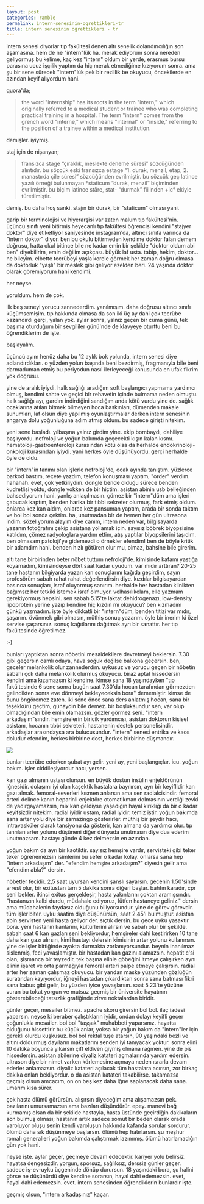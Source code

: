 ```yaml
---
layout: post
categories: ramble
permalink: intern-senesinin-ogrettikleri-tr
title: intern senesinin öğrettikleri - tr
---
```

intern senesi diyorlar tıp fakültesi denen altı senelik dolandırıcılığın son aşamasına. hem de ne "intern"lük ha. merak ediyorum sonra nereden geliyormuş bu kelime, kaç kez "intern" oldum bir yerde, erasmus bursu parasına ucuz işçilik yaptım da hiç merak etmediğime kızıyorum sonra. ama şu bir sene sürecek "intern"lük pek bir rezillik be okuyucu, öncekilerde en azından keyif alıyordum hani.

quora'da;

> the word "internship" has its roots in the term "intern," which originally referred to a medical student or trainee who was completing practical training in a hospital. The term "intern" comes from the grench word "interne," which means "internal" or "inside," referring to the position of a trainee within a medical institution.

demişler. iyiymiş.

staj için de nişanyan;

> fransızca stage “çıraklık, meslekte deneme süresi” sözcüğünden alıntıdır. bu sözcük eski fransızca estage “1. durak, menzil, etap, 2. manastırda çile süresi” sözcüğünden evrilmiştir. bu sözcük geç latince yazılı örneği bulunmayan *staticum “durak, menzil” biçiminden evrilmiştir. bu biçim latince stāre, stat- “durmak” fiilinden +ic° ekiyle türetilmiştir.

demiş. bu daha hoş sanki. stajın bir durak, bir "staticum" olması yani. 

garip bir terminolojisi ve hiyerarşisi var zaten malum tıp fakültesi'nin. üçüncü sınıfı yeni bitirmiş heyecanlı tıp fakültesi öğrencisi kendini "stajyer doktor" diye etiketliyor saniyesinde instagram'da, altıncı sınıfa varınca da "intern doktor" diyor. ben bu okulu bitirmeden kendime doktor falan demem doğrusu, hatta okul bitince bile ne kadar emin bir şekilde "doktor oldum abi ben" diyebilirim, emin değilim açıkçası. büyük laf usta. tabip, hekim, doktor... ne bileyim. elbette tecrübeyi yaşla korele görmek her zaman doğru olmasa da doktorluk "yaşlı" bir meslek gibi geliyor ezelden beri. 24 yaşında doktor olarak göremiyorum hani kendimi. 

her neyse.

yoruldum. hem de çok.

ilk beş seneyi yorucu zannederdim. yanılmışım. daha doğrusu altıncı sınıfı küçümsemişim. tıp hakkında olmasa da son iki üç ay dahi çok tecrübe kazandırdı gerçi, yalan yok. aylar sonra, yalnız geçen bir cuma günü, tek başıma oturduğum bir sevgililer günü'nde de klavyeye oturttu beni bu öğrendiklerim de işte.

başlayalım.

üçüncü ayım henüz daha bu 12 aylık bok yolunda, intern senesi diye adlandırdıkları. o yüzden yolun başında beni bezdirmiş, fragmanıyla bile beni darmaduman etmiş bu periyodun nasıl ilerleyeceği konusunda en ufak fikrim yok doğrusu. 

yine de aralık iyiydi. halk sağlığı aradığım soft başlangıcı yapmama yardımcı olmuş, kendimi sahte ve geçici bir rehavetin içinde bulmama neden olmuştu. halk sağlığı ayı, gardını indirdiğini sandığım anda kötü vurdu yine de. sağlık ocaklarına atılan bitmek bilmeyen hoca baskınları, dümenden makale sunumları, laf olsun diye yapılmış oyunlaştırmalar derken intern senesinin angarya dolu yoğunluğuna adım atmış oldum. bu sadece girişti nitekim.

yeni sene başladı. yılbaşına yalnız girdim yine. ekip bombaydı, dahiliye başlıyordu. nefroloji ve yoğun bakımda geçecekti kışın kalan kısmı. hematoloji-gastroenteroloji kurasından kötü olsa da herhalde endokrinoloji-onkoloji kurasından iyiydi. yani herkes öyle düşünüyordu. gerçi herhalde öyle de oldu. 

bir "intern"in tanımı olan işlerle nefroloji'de, ocak ayında tanıştım. yüzlerce barkod bastım, reçete yazdım, telefon konuşması yaptım, "order" verdim. hahahah. evet, çok yetkiliydim. dongle bende olduğu sürece benden kudretlisi yoktu, dongle yokken de bir hiçtim. asistan abinin usb belleğinden bahsediyorum hani. yanlış anlaşılmasın. çömez bir "intern"düm ama işleri çabucak kaptım, benden harika bir tıbbi sekreter olurmuş, fark etmiş oldum. onlarca kez kan aldım, onlarca kez pansuman yaptım, arada bir sonda taktım ve bol bol sonda çektim. ha, unutmadan bir de hemen her gün ultrasona indim. sözel yorum alayım diye canım, intern neden var, bilgisayarda yazanın fotoğrafını çekip asistana yollamak için. sayısız böbrek biyopsisine katıldım, çömez radyologlara yardım ettim, atış yaptılar biyopsilerini taşıdım. ben olmasam patoloji'ye gidemezdi o örnekler efendim! ben de böyle kritik bir adamdım hani. benden hızlı götüren olur mu, olmaz, bahsine bile girerim.

altı tane birbirinden beter nöbet tuttum nefroloji'de. kimisinde kafamı yastığa koyamadım, kimisindeyse dört saat kadar uyudum. var mıdır arttıran? 20-25 tane hastanın bilgiyarda yazan kan sonuçlarını kağıda geçirdim, sayın profesörüm sabah rahat rahat değerlendirsin diye. kızdılar bilgisayardan basınca sonuçları, israf oluyormuş sanırım. herhalde her hastadan klinikten bağımsız her tetkiki istemek israf olmuyor. velhasılıkelam, elle yazmam gerekiyormuş hepsini. sen sabah 5.15'te laktat dehidrogenazı, low-density lipoprotein yerine yazıp kendine hiç kızdın mı okuyucu? ben kızmadım çünkü yazmadım. işte öyle dikkatli bir "intern"düm, benden titizi var mıdır, şaşarım. övünmek gibi olmasın, müthiş sonuç yazarım. öyle bir inerim ki özel servise şaşarsınız. sonuç kağıtlarını dağıtmak ayrı bir sanattır. her tıp fakültesinde öğretilmez. 

:-)

bunları yaptıktan sonra nöbetini mesaidekilere devretmeyi beklersin. 7.30 gibi geçersin camlı odaya, hava soğuk değilse balkona geçersin. ben, geceler melankolik olur zannederdim. uykusuz ve yorucu geçen bir nöbetin sabahı çok daha melankolik olurmuş okuyucu. biraz aptal hissedersin kendini ama kızamazsın ki kendine. kimse sana 18 yaşındayken "tıp fakültesinde 6 sene sonra bugün saat 7.30'da hocan tarafından görmezden gelindikten sonra eve dönmeyi bekleyeceksin bora" dememiştir. kimse de bunu öngöremez zaten. iki sene önce sana ders anlatmış hocan, sana bir teşekkürü geçtim, günaydın bile demez. bir boşluksundur sen, var olup olmadığından bile emin olamazsın. gözler görmez seni. "intern arkadaşım"sındır. hemşirelerin biricik yardımcısı, asistan doktorun kişisel asistanı, hocanın tıbbi sekreteri, hastanenin destek personelisindir. arkadaşlar arasındaysa ara bulucusundur. "intern" senesi entrika ve kaos doludur efendim, herkes birbirine dost, herkes birbirine düşmandır.

![]({{site.baseurl}}/images/icu.jpg)

bunları tecrübe ederken şubat ayı gelir. yeni ay, yeni başlangıçlar. icu. yoğun bakım. işler ciddileşiyordur hacı, yersen.

kan gazı almanın ustası olursun. en büyük dostun insülin enjektörünün iğnesidir. dolaşımı iyi olan kaşektik hastalara bayılırsın, ayrı bir keyiflidir kan gazı almak. femoral-severleri kısmen anlarsın ama sen radialcisindir. femoral arteri delince kanın heparinli enjektöre otomatikman dolmasının verdiği zevki de yadırgayamazsın, mix kan geldiyse yaşadığın hayal kırıklığı da bir o kadar keyifsizdir nitekim. radial iyidir ustam, radial iyidir. temiz iştir. yoğun bakımda sana arter yolu diye bir zamazingo gösterirler. müthiş bir şeydir hacı, intravasküler olarak tansiyonu da gösterir, kan almana da yardımcı olur. tıp tanrıları arter yolunu düşüneni diğer dünyada unutmasın diye dua ederim unutmazsam. hastayı günde 4 kez delmezsin en azından. 

yoğun bakım da ayrı bir kaotiktir. sayısız hemşire vardır, servisteki gibi teker teker öğrenemezsin isimlerini bu sefer o kadar kolay. onlarsa sana hep "intern arkadaşım" der. "efendim hemşire arkadaşım?" diyesin gelir ama "efendim abla?" dersin. 

nöbetler fecidir. 2,5 saat uyursan kendini şanslı sayarsın. gecenin 1.50'sinde arrest olur, bir exitustan tam 5 dakika sonra diğeri başlar. bahtın karadır, cpr seni bekler. ikinci exitus gerçekleşir, hasta yakınlarını çoktan aramışsındır. "hastanızın kalbi durdu, müdahale ediyoruz, lütfen hastaneye geliniz." dersin ama müdahalenin faydasız olduğunu biliyorsundur. yine de görev görevdir. tüm işler biter. uyku saatim diye düşünürsün, saat 2.45'i bulmuştur. asistan abin servisten yeni hasta geliyor der. sıçtık dersin. bu gece uyku yasaktır bora. yeni hastanın kanlarını, kültürlerini alırsın ve sabah olur bir şekilde. sabah saat 6 kan gazları seni bekliyordur, hemşireler dahi kestirirken 10 tane daha kan gazı alırsın, kimi hastayı delersin kimisinin arter yolunu kullanırsın. yine de işler bittiğinde ayakta durmakta zorlanıyorsundur. beynin inanılmaz sislenmiş, feci yavaşlamıştır. bir hastadan kan gazını alamazsın. hepatit c'si olan, şişmanca bir teyzedir, tek başına elinle göbeğini itmeye çalışırken aynı elinin işaret ve orta parmağıyla femoral arteri palpe etmeye çalışırsın. radial arter her zaman çalışmaz okuyucu. bir yandan maske yüzünden gözlüğün suratından kayıyordur, iğneyi hastadan çıkardıktan sonra sana batması fikri sana kabus gibi gelir, bu yüzden iyice yavaşlarsın. saat 5.23'te yüzüne vuran bu tokat yorgun ve mutsuz geçmiş bir üniversite hayatının gösterebileceği tatsızlık grafiğinde zirve noktalardan biridir. 

günler geçer, mesailer bitmez. apache skoru girersin bol bol. ilaç iadesi yaparsın. neyse ki beraber çalıştıkların iyidir, ondan dolayı keyifli geçer çoğunlukla mesailer. bol bol "taşşak" muhabbeti yaparsınız. hayatta olduğunu hissettirir bu küçük anlar, yoksa bir yoğun bakım da "intern"ler için gerekli olurdu kuşkusuz. bol bol rektal tuşe atarsın, 90 yaşındaki bezli ve altını doldurmuş dayıların makatlarını senden iyi tanıyacak yoktur. sonra elini 10 dakika boyunca yıkarsın çift eldiven giymiş olmana rağmen. yine de pis hissedersin. asistan abilerine diyaliz katateri açmalarında yardım edersin. ultrason diye bir nimet varken körlemesine açmaya neden ısrarla devam ederler anlamazsın. diyaliz katateri açılacak tüm hastalara acırsın, zor birkaç dakika onları bekliyordur. o da asistan katateri takabilirse. takamazsa geçmiş olsun amcacım, on on beş kez daha iğne saplanacak daha sana. umarım kısa sürer. 

çok hasta ölümü görürsün. alışırsın diyeceğim ama alışamazsın pek. bazılarını umursamazsın ama bazıları düşündürür. epey. manevi bağ kurmamış olsan da bir şekilde hastayla, hasta üstünde geçirdiğin dakikaların son bulmuş olması; hastanın artık sadece somut bir beden olarak orada varoluyor oluşu senin kendi varoluşun hakkında kafanda sorular sordurur. ölümü daha sık düşünmeye başlarsın. ölümü hep hatırlarsın. şu meşhur romalı generalleri yoğun bakımda çalıştırmak lazımmış. ölümü hatırlamadığın gün yok hani.

neyse işte. aylar geçer, geçmeye devam edecektir. kariyer yolu belirsiz. hayatsa dengesizdir. yorgun, sporsuz, sağlıksız, derssiz günler geçer. sadece iş-ev-uyku üçgeninde dönüp durursun. 18 yaşındaki bora, şu halini görse ne düşünürdü diye kendine sorarsın, hayal dahi edemezsin. evet, hayal dahi edemezsin. evet. intern senesinden öğrendiklerin bunlardır işte.

geçmiş olsun, "intern arkadaşınız" kaçar.
